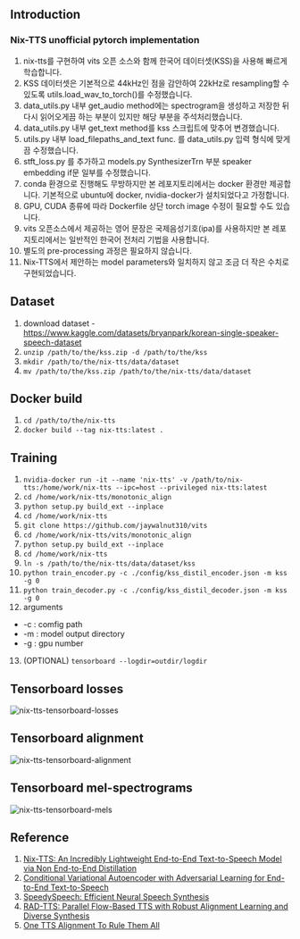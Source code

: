 ## Introduction
### Nix-TTS unofficial pytorch implementation
1. nix-tts를 구현하여 vits 오픈 소스와 함께 한국어 데이터셋(KSS)을 사용해 빠르게 학습합니다.
2. KSS 데이터셋은 기본적으로 44kHz인 점을 감안하여 22kHz로 resampling할 수 있도록 utils.load_wav_to_torch()를 수정했습니다.
3. data_utils.py 내부 get_audio method에는 spectrogram을 생성하고 저장한 뒤 다시 읽어오게끔 하는 부분이 있지만 해당 부분을 주석처리했습니다.
4. data_utils.py 내부 get_text method를 kss 스크립트에 맞추어 변경했습니다.
5. utils.py 내부 load_filepaths_and_text func. 를 data_utils.py 입력 형식에 맞게끔 수정했습니다.
6. stft_loss.py 를 추가하고 models.py SynthesizerTrn 부분 speaker embedding if문 일부를 수정했습니다.
7. conda 환경으로 진행해도 무방하지만 본 레포지토리에서는 docker 환경만 제공합니다. 기본적으로 ubuntu에 docker, nvidia-docker가 설치되었다고 가정합니다.
8. GPU, CUDA 종류에 따라 Dockerfile 상단 torch image 수정이 필요할 수도 있습니다.
9. vits 오픈소스에서 제공하는 영어 문장은 국제음성기호(ipa)를 사용하지만 본 레포지토리에서는 일반적인 한국어 전처리 기법을 사용합니다.
10. 별도의 pre-processing 과정은 필요하지 않습니다.
11. Nix-TTS에서 제안하는 model parameters와 일치하지 않고 조금 더 작은 수치로 구현되었습니다. 

## Dataset
1. download dataset - https://www.kaggle.com/datasets/bryanpark/korean-single-speaker-speech-dataset
2. `unzip /path/to/the/kss.zip -d /path/to/the/kss`
3. `mkdir /path/to/the/nix-tts/data/dataset`
4. `mv /path/to/the/kss.zip /path/to/the/nix-tts/data/dataset`

## Docker build
1. `cd /path/to/the/nix-tts`
2. `docker build --tag nix-tts:latest .`

## Training
1. `nvidia-docker run -it --name 'nix-tts' -v /path/to/nix-tts:/home/work/nix-tts --ipc=host --privileged nix-tts:latest`
2. `cd /home/work/nix-tts/monotonic_align`
3. `python setup.py build_ext --inplace`
4. `cd /home/work/nix-tts`
5. `git clone https://github.com/jaywalnut310/vits`
6. `cd /home/work/nix-tts/vits/monotonic_align`
7. `python setup.py build_ext --inplace`
8. `cd /home/work/nix-tts`
9. `ln -s /path/to/the/nix-tts/data/dataset/kss`
10. `python train_encoder.py -c ./config/kss_distil_encoder.json -m kss -g 0`
11. `python train_decoder.py -c ./config/kss_distil_decoder.json -m kss -g 0`
12. arguments
  * -c : comfig path
  * -m : model output directory
  * -g : gpu number
13. (OPTIONAL) `tensorboard --logdir=outdir/logdir`

## Tensorboard losses
![nix-tts-tensorboard-losses](https://user-images.githubusercontent.com/69423543/179240643-d0be3733-c19a-4f33-ae4a-1fa255ddd191.png)

## Tensorboard alignment
![nix-tts-tensorboard-alignment](https://user-images.githubusercontent.com/69423543/179240657-8090b2f0-1e16-43c6-9167-7e88141770e3.png)

## Tensorboard mel-spectrograms
![nix-tts-tensorboard-mels](https://user-images.githubusercontent.com/69423543/179240889-0d39f2a7-309a-4741-81fd-aa0f91203cc5.png)


## Reference
1. [Nix-TTS: An Incredibly Lightweight End-to-End Text-to-Speech Model via Non End-to-End Distillation](https://arxiv.org/abs/2203.15643)
2. [Conditional Variational Autoencoder with Adversarial Learning for End-to-End Text-to-Speech](https://arxiv.org/abs/2106.06103)
3. [SpeedySpeech: Efficient Neural Speech Synthesis](https://arxiv.org/abs/2008.03802)
4. [RAD-TTS: Parallel Flow-Based TTS with Robust Alignment Learning and Diverse Synthesis](https://openreview.net/pdf?id=0NQwnnwAORi)
5. [One TTS Alignment To Rule Them All](https://arxiv.org/pdf/2108.10447.pdf)
